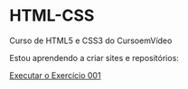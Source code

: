 # HTML-CSS
 Curso de HTML5 e CSS3 do CursoemVídeo

Estou aprendendo a criar sites e repositórios:

<a href="https://juannascimentopires.github.io/HTML-CSS/exercicios/ex001/">Executar o Exercício 001</a>



